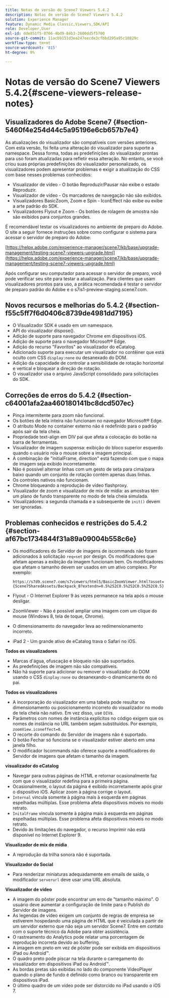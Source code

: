 ```yaml
---
title: Notas de versão do Scene7 Viewers 5.4.2
description: Notas de versão do Scene7 Viewers 5.4.2
solution: Experience Manager
feature: Dynamic Media Classic,Viewers,SDK/API
role: Developer,User
exl-id: dde851f5-0766-4bd9-84b3-2600dd5f5700
source-git-commit: 11acb9151d3ea247eecde3cfbbd295a95c10829c
workflow-type: tm+mt
source-wordcount: '815'
ht-degree: 0%

---
```


# Notas de versão do Scene7 Viewers 5.4.2{#scene-viewers-release-notes}

## Visualizadores do Adobe Scene7 {#section-5460f4e254d44c5a95196e6cb657b7e4}

As atualizações do visualizador são compatíveis com versões anteriores. Com esta versão, foi feita uma alteração do visualizador para suporte a namespace. Dessa forma, todas as predefinições do visualizador prontas para uso foram atualizadas para refletir essa alteração. No entanto, se você criou suas próprias predefinições do visualizador personalizado, os visualizadores podem apresentar problemas e exigir a atualização do CSS com base nesses problemas conhecidos:

* Visualizador de vídeo - O botão Reproduzir/Pausar não exibe o estado Reproduzir.
* Visualizador de vídeo - Os marcadores de navegação não são exibidos.
* Visualizadores BasicZoom, Zoom e Spin - IconEffect não exibe ou exibe a arte padrão do SDK.
* Visualizadores Flyout e Zoom - Os botões de rolagem de amostra não são exibidos para conjuntos grandes.

É recomendável testar os visualizadores no ambiente de preparo do Adobe. O site a seguir fornece instruções sobre como configurar o sistema para acessar o servidor de preparo do Adobe:

[https://helpx.adobe.com/experience-manager/scene7/kb/base/upgrade-management/testing-scene7-viewers-upgrade.html](https://helpx.adobe.com/experience-manager/scene7/kb/base/upgrade-management/testing-scene7-viewers-upgrade.html)

Após configurar seu computador para acessar o servidor de preparo, você pode verificar seu site para testar a atualização. Para clientes que usam visualizadores prontos para uso, a prática recomendada é testar o servidor de preparo padrão do Adobe e o s7is1-preview-staging.scene7.com.

## Novos recursos e melhorias do 5.4.2 {#section-f55c5ff7f6d0406c8739de4981dd7195}

* O Visualizador SDK é usado em um namespace.
* API do visualizador dispose().
* Adição de suporte para navegador Chrome em dispositivos iOS.
* Adição de suporte para o navegador Microsoft® Edge.
* Adição do recurso &quot;Favoritos&quot; ao visualizador do eCatalog.
* Adicionado suporte para executar um visualizador no contêiner que está oculto com CSS `display:none` ou desanexado do DOM.
* Adição da capacidade de controlar a sensibilidade de rotação horizontal e vertical e bloquear a direção de rotação.
* O visualizador usa o arquivo JavaScript consolidado para solicitações do SDK.

## Correções de erros do 5.4.2 {#section-c64001afa2aa460180141bc8dcd507ec}

* Pinça intermitente para zoom não funcional.
* Os botões de tela inteira não funcionam no navegador Microsoft® Edge.
* O atributo Mode no container externo não é redefinido para o padrão após sair da tela cheia.
* Propriedade text-align em DIV pai que afeta a colocação do botão na barra de ferramentas.
* Visualizador de imagem suspensa: exibição do bloco superior esquerdo quando o usuário rola o mouse sobre a imagem principal.
* A combinação de &quot;initialFrame, direction&quot; está fazendo com que o mapa de imagem seja exibido incorretamente.
* Não é possível alternar linhas com um gesto de seta para cima/para baixo quando um conjunto de rotação contém apenas duas linhas.
* Os controles nativos não funcionam.
* Chrome bloqueando a reprodução de vídeo flashproxy.
* Visualizador de zoom e visualizador de mix de mídia: as amostras têm um plano de fundo transparente no modo de tela cheia simulada.
* Visualizadores: a segunda chamada e a subsequente de `init()` devem ser ignoradas.

## Problemas conhecidos e restrições do 5.4.2 {#section-af67bc1734844f31a89a09004b558c6e}

* Os modificadores do Servidor de imagens de iscommands não foram adicionados à solicitação `req=set` por design. Os modificadores que afetam apenas a exibição da imagem funcionam bem. Os modificadores que afetam o tamanho devem ser usados em um ativo complexo. Por exemplo:

  ```
  https://s7d9.scene7.com/s7viewers/html5/BasicZoomViewer.html?asset= {Scene7SharedAssets/Backpack_B?extendn=0.5%252C0.5%252C0.5%252C0.5}
  ```

* Flyout - O Internet Explorer 9 às vezes permanece na tela após o mouse desligar.
* ZoomViewer - Não é possível ampliar uma imagem com um clique do mouse (Windows 8, tela de toque, Chrome).
* O dimensionamento do navegador leva ao redimensionamento incorreto.
* iPad 2 - Um grande ativo de eCatalog trava o Safari no iOS.

**Todos os visualizadores**

* Marcas d&#39;água, ofuscação e bloqueio não são suportados.
* As predefinições de imagem não são compatíveis.
* Não há suporte para adicionar ou remover o visualizador do DOM usando o CSS `display:none` ou desanexando-o dinamicamente do nó pai.

**Todos os visualizadores**

* A incorporação do visualizador em uma tabela pode resultar no dimensionamento ou posicionamento incorreto do visualizador no modo de tela cheia não nativo. Em vez disso, use `DIV`s.
* Parâmetros com nomes de instância explícitos no código exigem que os nomes de instância no URL também sejam substituídos. Por exemplo, `zoomView.iconeffect=0`.
* O recorte do comando do Servidor de imagens não é suportado.
* O botão Fechar só funciona se o visualizador estiver aberto em uma janela filho.
* O modificador Iscommands não oferece suporte a modificadores do Servidor de imagens que afetam o tamanho da imagem.

**visualizador do eCatalog**

* Navegar para outras páginas de HTML e retornar ocasionalmente faz com que o visualizador redefina para a primeira página.
* Ocasionalmente, o layout da página é exibido incorretamente após girar o dispositivo iOS. Aplicar zoom à página corrige o layout.
* `Internal` vincula somente à página mais à esquerda em páginas espelhadas múltiplas. Esse problema afeta dispositivos móveis no modo retrato.
* `InitalFrame` vincula somente à página mais à esquerda em páginas espelhadas múltiplas. Esse problema afeta dispositivos móveis no modo retrato.
* Devido às limitações do navegador, o recurso Imprimir não está disponível no Internet Explorer 9.

**Visualizador de mix de mídia**

* A reprodução da trilha sonora não é suportada.

**Visualizador do Social**

* Para renderizar miniaturas adequadamente em emails de saída, o modificador `serverurl` deve usar uma URL absoluta.

**Visualizador de vídeo**

* A imagem do pôster pode encontrar um erro de &quot;tamanho máximo&quot;. O usuário deve aumentar a configuração de limite para o Publish do Servidor de imagens.
* As legendas de vídeo exigem um conjunto de regras de empresa se estiverem hospedando uma página de HTML que é veiculada a partir de um servidor externo que não seja um servidor Scene7. Entre em contato com o suporte técnico da Adobe para obter assistência.
* O rastreamento do Analytics pode relatar uma porcentagem de reprodução incorreta devido ao buffering.
* A imagem em preto em vez de pôster pode ser exibida em dispositivos iPad ou Android™.
* O quadro preto pode piscar na tela durante o carregamento do visualizador em dispositivos iPad ou Android™.
* As bordas pretas são exibidas no lado do componente VideoPlayer quando o plano de fundo é definido como branco ou transparente em dispositivos iPad.
* O último quadro de um vídeo pode ser distorcido no iPad usando o iOS 7.
